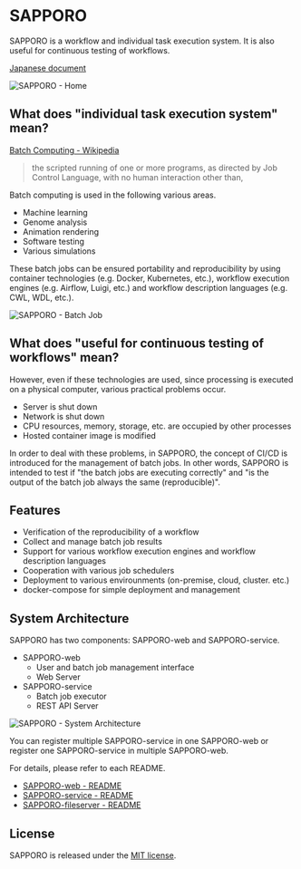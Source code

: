 # SAPPORO

SAPPORO is a workflow and individual task execution system. It is also useful for continuous testing of workflows.

[Japanese document](https://hackmd.io/s/Syq0q0o8N)

![SAPPORO - Home](https://i.imgur.com/ebHAY8o.jpg)

## What does "individual task execution system" mean?

[Batch Computing - Wikipedia](https://en.wikipedia.org/wiki/Batch_processing)

> the scripted running of one or more programs, as directed by Job Control Language, with no human interaction other than, 

Batch computing is used in the following various areas.

- Machine learning
- Genome analysis
- Animation rendering
- Software testing
- Various simulations

These batch jobs can be ensured portability and reproducibility by using container technologies (e.g. Docker, Kubernetes, etc.), workflow execution engines (e.g. Airflow, Luigi, etc.) and workflow description languages (e.g. CWL, WDL, etc.).

![SAPPORO - Batch Job](https://i.imgur.com/4UJ799a.png)

## What does "useful for continuous testing of workflows" mean?

However, even if these technologies are used, since processing is executed on a physical computer, various practical problems occur.

- Server is shut down
- Network is shut down
- CPU resources, memory, storage, etc. are occupied by other processes
- Hosted container image is modified

In order to deal with these problems, in SAPPORO, the concept of CI/CD is introduced for the management of batch jobs. In other words, SAPPORO is intended to test if "the batch jobs are executing correctly" and "is the output of the batch job always the same (reproducible)".

## Features

- Verification of the reproducibility of a workflow
- Collect and manage batch job results
- Support for various workflow execution engines and workflow description languages
- Cooperation with various job schedulers
- Deployment to various envirounments (on-premise, cloud, cluster. etc.)
- docker-compose for simple deployment and management

## System Architecture

SAPPORO has two components: SAPPORO-web and SAPPORO-service.

- SAPPORO-web
  - User and batch job management interface
  - Web Server
- SAPPORO-service
  - Batch job executor
  - REST API Server

![SAPPORO - System Architecture](https://i.imgur.com/A4seI74.png)

You can register multiple SAPPORO-service in one SAPPORO-web or register one SAPPORO-service in multiple SAPPORO-web.

For details, please refer to each README.

- [SAPPORO-web - README](https://github.com/suecharo/SAPPORO/blob/master/SAPPORO-web/README.md)
- [SAPPORO-service - README](https://github.com/suecharo/SAPPORO/blob/master/SAPPORO-service/README.md)
- [SAPPORO-fileserver - README](https://github.com/suecharo/SAPPORO/blob/master/SAPPORO-fileserver/README.md)

## License

SAPPORO is released under the [MIT license](https://github.com/suecharo/SAPPORO/blob/master/LICENSE).
